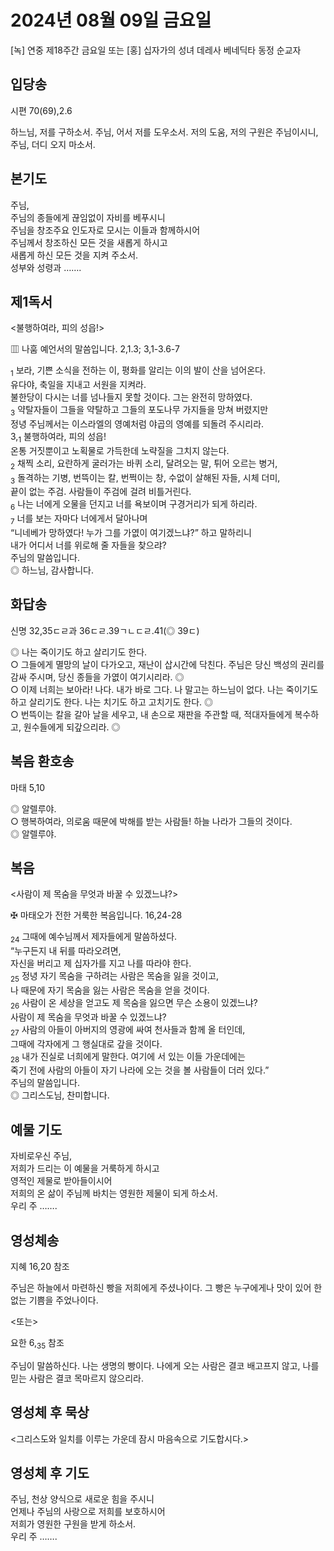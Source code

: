 # 2024년 08월 09일 금요일

[녹] 연중 제18주간 금요일 또는 [홍] 십자가의 성녀 데레사 베네딕타 동정 순교자  


## 입당송

시편 70(69),2.6

하느님, 저를 구하소서. 주님, 어서 저를 도우소서. 저의 도움, 저의 구원은 주님이시니, 주님, 더디 오지 마소서.  
  
## 본기도

주님,  
주님의 종들에게 끊임없이 자비를 베푸시니  
주님을 창조주요 인도자로 모시는 이들과 함께하시어  
주님께서 창조하신 모든 것을 새롭게 하시고  
새롭게 하신 모든 것을 지켜 주소서.  
성부와 성령과 …….  
  
## 제1독서

<불행하여라, 피의 성읍!>

▥ 나훔 예언서의 말씀입니다. 2,1.3; 3,1-3.6-7

<sub>1</sub> 보라, 기쁜 소식을 전하는 이, 평화를 알리는 이의 발이 산을 넘어온다.  
유다야, 축일을 지내고 서원을 지켜라.  
불한당이 다시는 너를 넘나들지 못할 것이다. 그는 완전히 망하였다.  
<sub>3</sub> 약탈자들이 그들을 약탈하고 그들의 포도나무 가지들을 망쳐 버렸지만  
정녕 주님께서는 이스라엘의 영예처럼 야곱의 영예를 되돌려 주시리라.  
3,<sub>1</sub> 불행하여라, 피의 성읍!  
온통 거짓뿐이고 노획물로 가득한데 노략질을 그치지 않는다.  
<sub>2</sub> 채찍 소리, 요란하게 굴러가는 바퀴 소리, 달려오는 말, 튀어 오르는 병거,  
<sub>3</sub> 돌격하는 기병, 번뜩이는 칼, 번쩍이는 창, 수없이 살해된 자들, 시체 더미,  
끝이 없는 주검. 사람들이 주검에 걸려 비틀거린다.  
<sub>6</sub> 나는 너에게 오물을 던지고 너를 욕보이며 구경거리가 되게 하리라.  
<sub>7</sub> 너를 보는 자마다 너에게서 달아나며  
“니네베가 망하였다! 누가 그를 가엾이 여기겠느냐?” 하고 말하리니  
내가 어디서 너를 위로해 줄 자들을 찾으랴?  
주님의 말씀입니다.  
◎ 하느님, 감사합니다.  
  
## 화답송

신명 32,35ㄷㄹ과 36ㄷㄹ.39ㄱㄴㄷㄹ.41(◎ 39ㄷ)

◎ 나는 죽이기도 하고 살리기도 한다.  
○ 그들에게 멸망의 날이 다가오고, 재난이 삽시간에 닥친다. 주님은 당신 백성의 권리를 감싸 주시며, 당신 종들을 가엾이 여기시리라. ◎  
○ 이제 너희는 보아라! 나다. 내가 바로 그다. 나 말고는 하느님이 없다. 나는 죽이기도 하고 살리기도 한다. 나는 치기도 하고 고치기도 한다. ◎  
○ 번뜩이는 칼을 갈아 날을 세우고, 내 손으로 재판을 주관할 때, 적대자들에게 복수하고, 원수들에게 되갚으리라. ◎  
  
## 복음 환호송

마태 5,10

◎ 알렐루야.  
○ 행복하여라, 의로움 때문에 박해를 받는 사람들! 하늘 나라가 그들의 것이다.  
◎ 알렐루야.  
  
## 복음

<사람이 제 목숨을 무엇과 바꿀 수 있겠느냐?>

✠ 마태오가 전한 거룩한 복음입니다. 16,24-28

<sub>24</sub> 그때에 예수님께서 제자들에게 말씀하셨다.  
“누구든지 내 뒤를 따라오려면,  
자신을 버리고 제 십자가를 지고 나를 따라야 한다.  
<sub>25</sub> 정녕 자기 목숨을 구하려는 사람은 목숨을 잃을 것이고,  
나 때문에 자기 목숨을 잃는 사람은 목숨을 얻을 것이다.  
<sub>26</sub> 사람이 온 세상을 얻고도 제 목숨을 잃으면 무슨 소용이 있겠느냐?  
사람이 제 목숨을 무엇과 바꿀 수 있겠느냐?  
<sub>27</sub> 사람의 아들이 아버지의 영광에 싸여 천사들과 함께 올 터인데,  
그때에 각자에게 그 행실대로 갚을 것이다.  
<sub>28</sub> 내가 진실로 너희에게 말한다. 여기에 서 있는 이들 가운데에는  
죽기 전에 사람의 아들이 자기 나라에 오는 것을 볼 사람들이 더러 있다.”  
주님의 말씀입니다.  
◎ 그리스도님, 찬미합니다.  
  
## 예물 기도

자비로우신 주님,  
저희가 드리는 이 예물을 거룩하게 하시고  
영적인 제물로 받아들이시어  
저희의 온 삶이 주님께 바치는 영원한 제물이 되게 하소서.  
우리 주 …….  
  
## 영성체송

지혜 16,20 참조

주님은 하늘에서 마련하신 빵을 저희에게 주셨나이다. 그 빵은 누구에게나 맛이 있어 한없는 기쁨을 주었나이다.  
  
<또는>  
  
요한 6,<sub>35</sub> 참조  
  
주님이 말씀하신다. 나는 생명의 빵이다. 나에게 오는 사람은 결코 배고프지 않고, 나를 믿는 사람은 결코 목마르지 않으리라.  
## 영성체 후 묵상

<그리스도와 일치를 이루는 가운데 잠시 마음속으로 기도합시다.>  
## 영성체 후 기도

주님, 천상 양식으로 새로운 힘을 주시니  
언제나 주님의 사랑으로 저희를 보호하시어  
저희가 영원한 구원을 받게 하소서.  
우리 주 …….